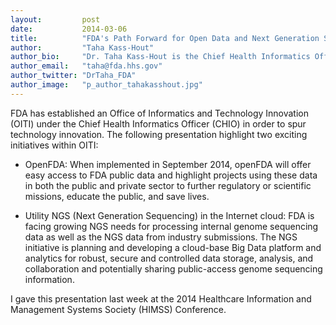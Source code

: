 ```yaml
---
layout:         post
date:           2014-03-06
title:          "FDA's Path Forward for Open Data and Next Generation Sequencing"
author:         "Taha Kass-Hout"
author_bio:     "Dr. Taha Kass-Hout is the Chief Health Informatics Officer of FDA."
author_email:   "taha@fda.hhs.gov"
author_twitter: "DrTaha_FDA"
author_image:   "p_author_tahakasshout.jpg"
---
```


FDA has established an Office of Informatics and Technology Innovation (OITI) under the Chief Health Informatics Officer (CHIO) in order to spur technology innovation.  The following presentation highlight two exciting initiatives within OITI:

- OpenFDA: When implemented in September 2014, openFDA will offer easy access to FDA public data and highlight projects using these data in both the public and private sector to further regulatory or scientific missions, educate the public, and save lives.

- Utility NGS (Next Generation Sequencing) in the Internet cloud: FDA is facing growing NGS needs for processing internal genome sequencing data as well as the NGS data from industry submissions.  The NGS initiative is planning and developing a cloud-base Big Data platform and analytics for robust, secure and controlled data storage, analysis, and collaboration and potentially sharing public-access genome sequencing information.

I gave this presentation last week at the 2014 Healthcare Information and Management Systems Society (HIMSS) Conference.

<script async class="speakerdeck-embed" data-id="1479f8a0877401317a0e4eb1fffb7582" data-ratio="1.29456384323641" src="//speakerdeck.com/assets/embed.js"></script>